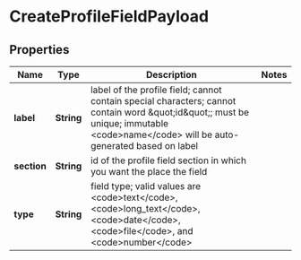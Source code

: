 

# CreateProfileFieldPayload


## Properties

| Name | Type | Description | Notes |
|------------ | ------------- | ------------- | -------------|
|**label** | **String** | label of the profile field; cannot contain special characters; cannot contain word \&quot;id\&quot;; must be unique; immutable &lt;code&gt;name&lt;/code&gt; will be auto-generated based on label |  |
|**section** | **String** | id of the profile field section in which you want the place the field |  |
|**type** | **String** | field type; valid values are &lt;code&gt;text&lt;/code&gt;, &lt;code&gt;long_text&lt;/code&gt;, &lt;code&gt;date&lt;/code&gt;, &lt;code&gt;file&lt;/code&gt;, and &lt;code&gt;number&lt;/code&gt; |  |



